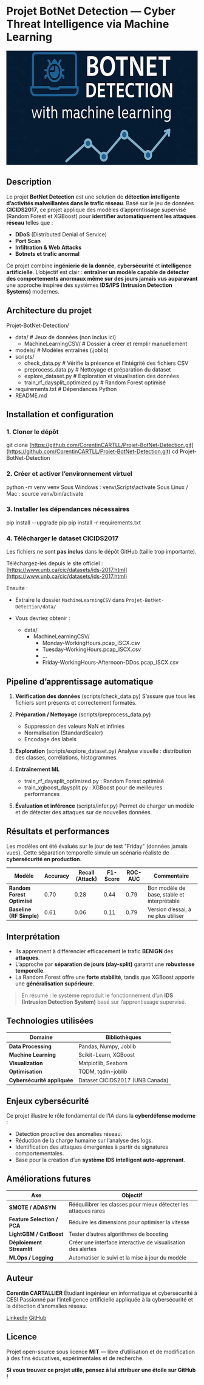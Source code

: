 # Projet BotNet Detection — Cyber Threat Intelligence via Machine Learning

<p align="center">
  <img src="img/img_presentation.png" alt="Présentation du projet" height="300">
</p>

##  Description

Le projet **BotNet Detection** est une solution de **détection intelligente d’activités malveillantes dans le trafic réseau**.
Basé sur le jeu de données **CICIDS2017**, ce projet applique des modèles d’apprentissage supervisé (Random Forest et XGBoost) pour **identifier automatiquement les attaques réseau** telles que :

*  **DDoS** (Distributed Denial of Service)
*  **Port Scan**
*  **Infiltration & Web Attacks**
*  **Botnets et trafic anormal**

Ce projet combine **ingénierie de la donnée**, **cybersécurité** et **intelligence artificielle**.
L’objectif est clair : **entraîner un modèle capable de détecter des comportements anormaux même sur des jours jamais vus auparavant** une approche inspirée des systèmes **IDS/IPS (Intrusion Detection Systems)** modernes.

##  Architecture du projet

Projet-BotNet-Detection/
  * data/                        # Jeux de données (non inclus ici)
    * MachineLearningCSV/         # Dossier à créer et remplir manuellement
  * models/                      # Modèles entraînés (.joblib)
  * scripts/
    * check_data.py               # Vérifie la présence et l’intégrité des fichiers CSV
    * preprocess_data.py          # Nettoyage et préparation du dataset
    * explore_dataset.py          # Exploration et visualisation des données
    * train_rf_daysplit_optimized.py   # Random Forest optimisé
  * requirements.txt             # Dépendances Python
  * README.md

## Installation et configuration

### 1. Cloner le dépôt

git clone [https://github.com/CorentinCARTLL/Projet-BotNet-Detection.git](https://github.com/CorentinCARTLL/Projet-BotNet-Detection.git)
cd Projet-BotNet-Detection

### 2. Créer et activer l’environnement virtuel

python -m venv venv
Sous Windows : venv\Scripts\activate
Sous Linux / Mac : source venv/bin/activate

### 3. Installer les dépendances nécessaires

pip install --upgrade pip
pip install -r requirements.txt

### 4. Télécharger le dataset CICIDS2017

Les fichiers ne sont **pas inclus** dans le dépôt GitHub (taille trop importante).

Téléchargez-les depuis le site officiel :
[https://www.unb.ca/cic/datasets/ids-2017.html](https://www.unb.ca/cic/datasets/ids-2017.html)

Ensuite :

* Extraire le dossier `MachineLearningCSV` dans `Projet-BotNet-Detection/data/`
* Vous devriez obtenir :

  * data/
    * MachineLearningCSV/
      * Monday-WorkingHours.pcap_ISCX.csv
      * Tuesday-WorkingHours.pcap_ISCX.csv
      * ...
      * Friday-WorkingHours-Afternoon-DDos.pcap_ISCX.csv

## Pipeline d’apprentissage automatique

1. **Vérification des données** (scripts/check_data.py)
   S’assure que tous les fichiers sont présents et correctement formatés.

2. **Préparation / Nettoyage** (scripts/preprocess_data.py)

   * Suppression des valeurs NaN et infinies
   * Normalisation (StandardScaler)
   * Encodage des labels

3. **Exploration** (scripts/explore_dataset.py)
   Analyse visuelle : distribution des classes, corrélations, histogrammes.

4. **Entraînement ML**

   * train_rf_daysplit_optimized.py : Random Forest optimisé
   * train_xgboost_daysplit.py : XGBoost pour de meilleures performances

5. **Évaluation et inférence** (scripts/infer.py)
   Permet de charger un modèle et de détecter des attaques sur de nouvelles données.

## Résultats et performances

Les modèles ont été évalués sur le jour de test "Friday" (données jamais vues).
Cette séparation temporelle simule un scénario réaliste de **cybersécurité en production**.

| Modèle                      | Accuracy | Recall (Attack) | F1-Score | ROC-AUC | Commentaire                                 |
| ----------------------------| -------- | --------------- | -------- | ------- | --------------------------------------------|
|  **Random Forest Optimisé** | 0.70     | 0.28            | 0.44     | 0.79    | Bon modèle de base, stable et interprétable |
|  **Baseline (RF Simple)**   | 0.61     | 0.06            | 0.11     | 0.79    | Version d’essai, à ne plus utiliser         |

## Interprétation

* Ils apprennent à différencier efficacement le trafic **BENIGN** des **attaques**.
* L’approche par **séparation de jours (day-split)** garantit une **robustesse temporelle**.
* La Random Forest offre une **forte stabilité**, tandis que XGBoost apporte une **généralisation supérieure**.

>  En résumé : le système reproduit le fonctionnement d’un **IDS (Intrusion Detection System)** basé sur l’apprentissage supervisé.

##  Technologies utilisées

| Domaine                     | Bibliothèques                   |
| --------------------------- | ------------------------------- |
| **Data Processing**         | Pandas, Numpy, Joblib           |
| **Machine Learning**        | Scikit-Learn, XGBoost           |
| **Visualization**           | Matplotlib, Seaborn             |
| **Optimisation**            | TQDM, tqdm-joblib               |
| **Cybersécurité appliquée** | Dataset CICIDS2017 (UNB Canada) |

##  Enjeux cybersécurité

Ce projet illustre le rôle fondamental de l’IA dans la **cyberdéfense moderne** :

* Détection proactive des anomalies réseau.
* Réduction de la charge humaine sur l’analyse des logs.
* Identification des attaques émergentes à partir de signatures comportementales.
* Base pour la création d’un **système IDS intelligent auto-apprenant**.

## Améliorations futures

| Axe                            | Objectif                                                        |
| ------------------------------ | --------------------------------------------------------------- |
|  **SMOTE / ADASYN**          | Rééquilibrer les classes pour mieux détecter les attaques rares   |
|  **Feature Selection / PCA** | Réduire les dimensions pour optimiser la vitesse                  |
|  **LightGBM / CatBoost**     | Tester d’autres algorithmes de boosting                           |
|  **Déploiement Streamlit**   | Créer une interface interactive de visualisation des alertes      |
|  **MLOps / Logging**         | Automatiser le suivi et la mise à jour du modèle                  |

##  Auteur

**Corentin CARTALLIER**
Étudiant ingénieur en informatique et cybersécurité à CESI
Passionné par l’intelligence artificielle appliquée à la cybersécurité et la détection d’anomalies réseau.

[LinkedIn](https://www.linkedin.com/in/corentin-cartallier-71a56035a/)
[GitHub](https://github.com/CorentinCARTLL)

##  Licence

Projet open-source sous licence **MIT** — libre d’utilisation et de modification à des fins éducatives, expérimentales et de recherche.

**Si vous trouvez ce projet utile, pensez à lui attribuer une étoile sur GitHub !**
